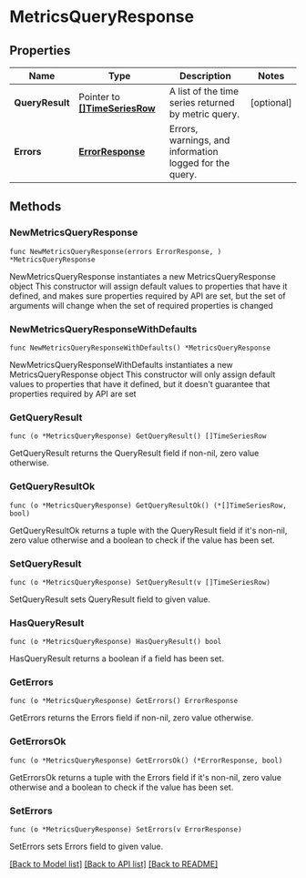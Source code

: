 # MetricsQueryResponse

## Properties

Name | Type | Description | Notes
------------ | ------------- | ------------- | -------------
**QueryResult** | Pointer to [**[]TimeSeriesRow**](TimeSeriesRow.md) | A list of the time series returned by metric query. | [optional] 
**Errors** | [**ErrorResponse**](ErrorResponse.md) | Errors, warnings, and information logged for the query. | 

## Methods

### NewMetricsQueryResponse

`func NewMetricsQueryResponse(errors ErrorResponse, ) *MetricsQueryResponse`

NewMetricsQueryResponse instantiates a new MetricsQueryResponse object
This constructor will assign default values to properties that have it defined,
and makes sure properties required by API are set, but the set of arguments
will change when the set of required properties is changed

### NewMetricsQueryResponseWithDefaults

`func NewMetricsQueryResponseWithDefaults() *MetricsQueryResponse`

NewMetricsQueryResponseWithDefaults instantiates a new MetricsQueryResponse object
This constructor will only assign default values to properties that have it defined,
but it doesn't guarantee that properties required by API are set

### GetQueryResult

`func (o *MetricsQueryResponse) GetQueryResult() []TimeSeriesRow`

GetQueryResult returns the QueryResult field if non-nil, zero value otherwise.

### GetQueryResultOk

`func (o *MetricsQueryResponse) GetQueryResultOk() (*[]TimeSeriesRow, bool)`

GetQueryResultOk returns a tuple with the QueryResult field if it's non-nil, zero value otherwise
and a boolean to check if the value has been set.

### SetQueryResult

`func (o *MetricsQueryResponse) SetQueryResult(v []TimeSeriesRow)`

SetQueryResult sets QueryResult field to given value.

### HasQueryResult

`func (o *MetricsQueryResponse) HasQueryResult() bool`

HasQueryResult returns a boolean if a field has been set.

### GetErrors

`func (o *MetricsQueryResponse) GetErrors() ErrorResponse`

GetErrors returns the Errors field if non-nil, zero value otherwise.

### GetErrorsOk

`func (o *MetricsQueryResponse) GetErrorsOk() (*ErrorResponse, bool)`

GetErrorsOk returns a tuple with the Errors field if it's non-nil, zero value otherwise
and a boolean to check if the value has been set.

### SetErrors

`func (o *MetricsQueryResponse) SetErrors(v ErrorResponse)`

SetErrors sets Errors field to given value.



[[Back to Model list]](../README.md#documentation-for-models) [[Back to API list]](../README.md#documentation-for-api-endpoints) [[Back to README]](../README.md)


